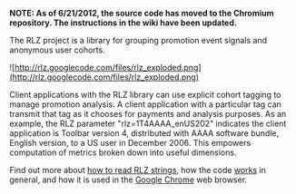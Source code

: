**NOTE: As of 6/21/2012, the source code has moved to the Chromium repository. The instructions in the wiki have been updated.**

The RLZ project is a library for grouping promotion event signals and anonymous user cohorts.

![http://rlz.googlecode.com/files/rlz_exploded.png](http://rlz.googlecode.com/files/rlz_exploded.png)

Client applications with the RLZ library can use explicit cohort tagging to manage promotion analysis.  A client application with a particular tag can transmit that tag as it chooses for payments and analysis purposes.  As an example, the RLZ parameter "rlz=1T4AAAA\_enUS202" indicates the client application is Toolbar version 4, distributed with AAAA software bundle, English version, to a US user in December 2006. This empowers computation of metrics broken down into useful dimensions.

Find out more about [how to read RLZ strings](https://github.com/rogerta/rlz/blob/wiki/HowToReadAnRlzString.md), how the code [works](https://github.com/rogerta/rlz/tree/master/lib) in general, and how it is used in the [Google Chrome](http://www.google.com/intl/en/landing/chrome/google-chrome-privacy-whitepaper.pdf) web browser.
